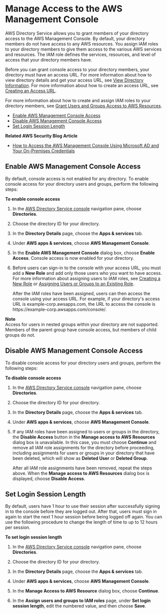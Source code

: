 # Manage Access to the AWS Management Console<a name="aws_console_access"></a>

AWS Directory Service allows you to grant members of your directory access to the AWS Management Console\. By default, your directory members do not have access to any AWS resources\. You assign IAM roles to your directory members to give them access to the various AWS services and resources\. The IAM role defines the services, resources, and level of access that your directory members have\.

Before you can grant console access to your directory members, your directory must have an access URL\. For more information about how to view directory details and get your access URL, see [View Directory Information](view_directory_info.md)\. For more information about how to create an access URL, see [Creating an Access URL](create_access_url.md)\.

For more information about how to create and assign IAM roles to your directory members, see [Grant Users and Groups Access to AWS Resources](manage_roles.md)\.


+ [Enable AWS Management Console Access](#console_enable)
+ [Disable AWS Management Console Access](#console_disable)
+ [Set Login Session Length](#console_session)

**Related AWS Security Blog Article**

+ [How to Access the AWS Management Console Using Microsoft AD and Your On\-Premises Credentials](https://aws.amazon.com/blogs/security/how-to-access-the-aws-management-console-using-aws-microsoft-ad-and-your-on-premises-credentials/)

## Enable AWS Management Console Access<a name="console_enable"></a>

By default, console access is not enabled for any directory\. To enable console access for your directory users and groups, perform the following steps:

**To enable console access**

1. In the [AWS Directory Service console](https://console.aws.amazon.com/directoryservice/) navigation pane, choose **Directories**\.

1. Choose the directory ID for your directory\.

1. In the **Directory Details** page, choose the **Apps & services** tab\. 

1. Under **AWS apps & services**, choose **AWS Management Console**\. 

1. In the **Enable AWS Management Console** dialog box, choose **Enable Access**\. Console access is now enabled for your directory\.

1. Before users can sign\-in to the console with your access URL, you must add a **New Role** and add only those users who you want to have access\. For more information about assigning users to IAM roles, see [Creating a New Role](create_role.md) or [Assigning Users or Groups to an Existing Role](assign_role.md)\.

   After the IAM roles have been assigned, users can then access the console using your access URL\. For example, if your directory's access URL is example\-corp\.awsapps\.com, the URL to access the console is https://example\-corp\.awsapps\.com/console/\. 

**Note**  
Access for users in nested groups within your directory are not supported\. Members of the parent group have console access, but members of child groups do not\.

## Disable AWS Management Console Access<a name="console_disable"></a>

To disable console access for your directory users and groups, perform the following steps:

**To disable console access**

1. In the [AWS Directory Service console](https://console.aws.amazon.com/directoryservice/) navigation pane, choose **Directories**\.

1. Choose the directory ID for your directory\.

1. In the **Directory Details** page, choose the **Apps & services** tab\. 

1. Under **AWS apps & services**, choose **AWS Management Console**\. 

1. If any IAM roles have been assigned to users or groups in the directory, the **Disable Access** button in the **Manage access to AWS Resources** dialog box is unavailable\. In this case, you must choose **Continue** and remove all IAM role assignments for the directory before proceeding, including assignments for users or groups in your directory that have been deleted, which will show as **Deleted User** or **Deleted Group**\.

   After all IAM role assignments have been removed, repeat the steps above\. When the **Manage access to AWS Resources** dialog box is displayed, choose **Disable Access**\.

## Set Login Session Length<a name="console_session"></a>

By default, users have 1 hour to use their session after successfully signing in to the console before they are logged out\. After that, users must sign in again to start the next 1 hour session before being logged off again\. You can use the following procedure to change the length of time to up to 12 hours per session\.

**To set login session length**

1. In the [AWS Directory Service console](https://console.aws.amazon.com/directoryservice/) navigation pane, choose **Directories**\.

1. Choose the directory ID for your directory\.

1. In the **Directory Details** page, choose the **Apps & services** tab\. 

1. Under **AWS apps & services**, choose **AWS Management Console**\. 

1. In the **Manage Access to AWS Resource** dialog box, choose **Continue**\.

1. In the **Assign users and groups to IAM roles** page, under **Set login session length**, edit the numbered value, and then choose **Save**\.